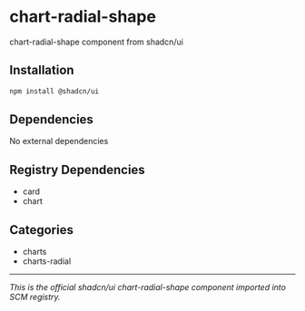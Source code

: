 # chart-radial-shape

chart-radial-shape component from shadcn/ui

## Installation

```bash
npm install @shadcn/ui
```

## Dependencies

No external dependencies

## Registry Dependencies

- card
- chart

## Categories

- charts
- charts-radial

---

*This is the official shadcn/ui chart-radial-shape component imported into SCM registry.*
